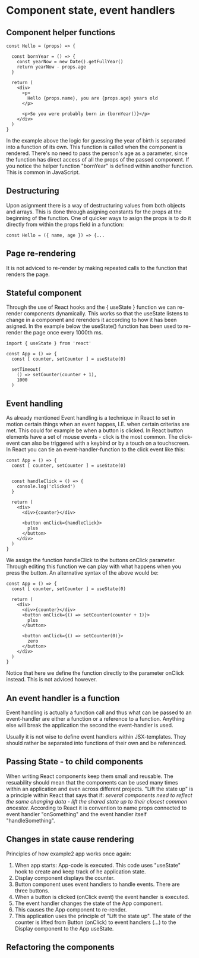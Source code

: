 # Component state, event handlers

## Component helper functions
```
const Hello = (props) => {

  const bornYear = () => {
    const yearNow = new Date().getFullYear()
    return yearNow - props.age
  }

  return (
    <div>
      <p>
        Hello {props.name}, you are {props.age} years old
      </p>

      <p>So you were probably born in {bornYear()}</p>
    </div>
  )
}
```
In the example above the logic for guessing the year of birth is separated into a function of its own. This function is called when the component is rendered. There's no need to pass the person's age as a parameter, since the function has direct access of all the props of the passed component. If you notice the helper function "bornYear" is defined within another function. This is common in JavaScript.

## Destructuring
Upon asignment there is a way of destructuring values from both objects and arrays. This is done through asigning constants for the props at the beginning of the function. One of quicker ways to asign the props is to do it directly from within the props field in a function:
```
const Hello = ({ name, age }) => {...
```
## Page re-rendering
It is not adviced to re-render by making repeated calls to the function that renders the page.

## Stateful component
Through the use of React hooks and the { useState } function we can re-render components dynamically. This works so that the useState listens to change in a component and rerenders it according to how it has been asigned. In the example below the useState() function has been used to re-render the page once every 1000th ms.
```
import { useState } from 'react'

const App = () => {
  const [ counter, setCounter ] = useState(0)

  setTimeout(
    () => setCounter(counter + 1),
    1000
  )
```

## Event handling
As already mentioned Event handling is a technique in React to set in motion certain things when an event happes, I.E. when certain criterias are met. This could for example be when a button is clicked. In React button elements have a set of mouse events - click is the most common. The click-event can also be triggered with a keybind or by a touch on a touchscreen. In React you can tie an event-handler-function to the click event like this:
```
const App = () => {
  const [ counter, setCounter ] = useState(0)


  const handleClick = () => {
    console.log('clicked')
  }

  return (
    <div>
      <div>{counter}</div>

      <button onClick={handleClick}>
        plus
      </button>
    </div>
  )
}
```
We assign the function handleClick to the buttons onClick parameter. Through editing this function we can play with what happens when you press the button. An alternative syntax of the above would be:
```
const App = () => {
  const [ counter, setCounter ] = useState(0)

  return (
    <div>
      <div>{counter}</div>
      <button onClick={() => setCounter(counter + 1)}>
        plus
      </button>

      <button onClick={() => setCounter(0)}> 
        zero
      </button>
    </div>
  )
}
```
Notice that here we define the function directly to the parameter onClick instead. This is not adviced however.

## An event handler is a function
Event handling is actually a function call and thus what can be passed to an event-handler are either a function or a reference to a function. Anything else will break the application the second the event-handler is used.

Usually it is not wise to define event handlers within JSX-templates. They should rather be separated into functions of their own and be referenced. 
## Passing State - to child components
When writing React components keep them small and reusable. The resuability should mean that the components can be used many times within an application and even across different projects. "Lift the state up" is a principle within React that says that if: *several components need to reflect the same changing data - lift the shared state up to their closest common ancestor.*
According to React it is convention to name props connected to event handler "onSomething" and the event handler itself "handleSomething".

## Changes in state cause rendering
Principles of how example2 app works once again:
1. When app starts: App-code is executed. This code uses "useState" hook to create and keep track of he application state.
2. Display component displays the counter.
3. Button component uses event handlers to handle events. There are three buttons.
4. When a button is clicked (onClick event) the event handler is executed.
5. The event handler changes the state of the App component.
6. This causes the App component to re-render.
7. This application uses the principle of "Lift the state up". The state of the counter is lifted from Button (onClick) to event handlers (...) to the Display component to the App useState.

## Refactoring the components
